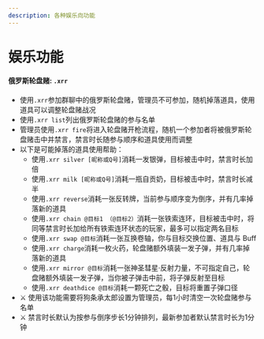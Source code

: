 ```yaml
---
description: 各种娱乐向功能
---
```


# 娱乐功能

#### 俄罗斯轮盘赌: `.xrr`

* 使用`.xrr`参加群聊中的俄罗斯轮盘赌，管理员不可参加，随机掉落道具，使用道具可以调整轮盘赌战况
* 使用`.xrr list`列出俄罗斯轮盘赌的参与名单
* 管理员使用`.xrr fire`将进入轮盘赌开枪流程，随机一个参加者将被俄罗斯轮盘赌击中并禁言，禁言时长随参与顺序和道具使用而调整
* 以下是可能掉落的道具使用帮助：
  * 使用`.xrr silver [昵称或Q号]`消耗一发银弹，目标被击中时，禁言时长加倍
  * 使用`.xrr milk [昵称或Q号]`消耗一瓶自贡奶，目标被击中时，禁言时长减半
  * 使用`.xrr reverse`消耗一张反转牌，当前参与顺序变为倒序，并有几率掉落新的道具
  * 使用`.xrr chain @目标1 （@目标2）`消耗一张铁索连环，目标被击中时，将同等禁言时长加给所有铁索连环状态的玩家，最多可以指定两名目标
  * 使用`.xrr swap @目标`消耗一张互换卷轴，你与目标交换位置、道具与 Buff
  * 使用`.xrr charge`消耗一枚火药，轮盘赌额外填装一发子弹，并有几率掉落新的道具
  * 使用`.xrr mirror @目标`消耗一张神圣彗星·反射力量，不可指定自己，轮盘赌额外填装一发子弹，当你被子弹击中前，将子弹反射至目标
  * 使用`.xrr deathdice @目标`消耗一颗死亡之骰，目标将重置子弹口径
* ⚔ 使用该功能需要将狗条承太郎设置为管理员，每1小时清空一次轮盘赌参与名单
* ⚔ 禁言时长默认为按参与倒序步长1分钟排列，最新参加者默认禁言时长为1分钟

